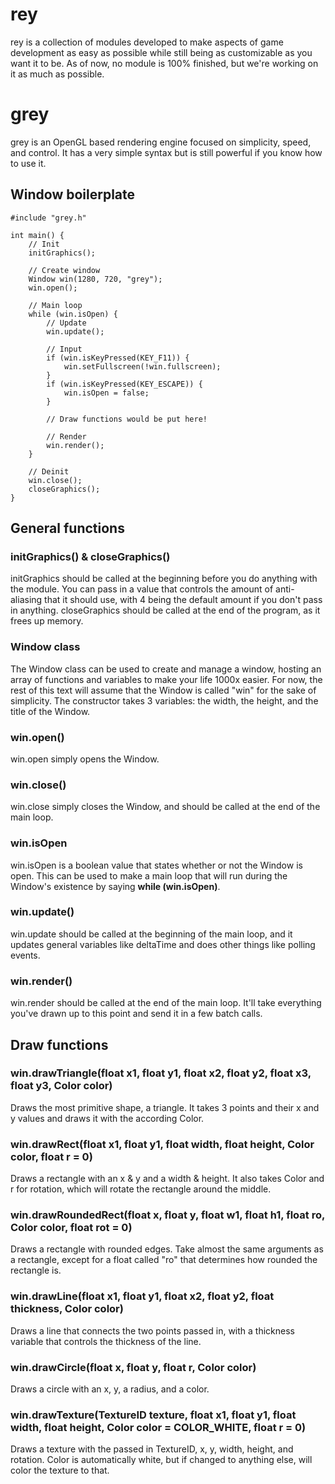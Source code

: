# rey
rey is a collection of modules developed to make aspects of game development as easy as possible while still being as customizable as you want it to be. As of now, no module is 100% finished, but we're working on it as much as possible.

# grey
grey is an OpenGL based rendering engine focused on simplicity, speed, and control. It has a very simple syntax but is still powerful if you know how to use it.
## Window boilerplate

```
#include "grey.h"

int main() {
	// Init
	initGraphics();

	// Create window
	Window win(1280, 720, "grey");
	win.open();

	// Main loop
	while (win.isOpen) {
		// Update
		win.update();

		// Input
		if (win.isKeyPressed(KEY_F11)) {
			win.setFullscreen(!win.fullscreen);
		}
		if (win.isKeyPressed(KEY_ESCAPE)) {
			win.isOpen = false;
		}

		// Draw functions would be put here!

		// Render
		win.render();
	}

	// Deinit
	win.close();
	closeGraphics();
}
```

## General functions
### initGraphics() & closeGraphics()
initGraphics should be called at the beginning before you do anything with the module. You can pass in a value that controls the amount of anti-aliasing that it should use, with 4 being the default amount if you don't pass in anything. closeGraphics should be called at the end of the program, as it frees up memory.
### Window class
The Window class can be used to create and manage a window, hosting an array of functions and variables to make your life 1000x easier. For now, the rest of this text will assume that the Window is called "win" for the sake of simplicity. The constructor takes 3 variables: the width, the height, and the title of the Window.
### win.open()
win.open simply opens the Window.
### win.close()
win.close simply closes the Window, and should be called at the end of the main loop.
### win.isOpen
win.isOpen is a boolean value that states whether or not the Window is open. This can be used to make a main loop that will run during the Window's existence by saying **while (win.isOpen)**.
### win.update()
win.update should be called at the beginning of the main loop, and it updates general variables like deltaTime and does other things like polling events.
### win.render()
win.render should be called at the end of the main loop. It'll take everything you've drawn up to this point and send it in a few batch calls.
## Draw functions
### win.drawTriangle(float x1, float y1, float x2, float y2, float x3, float y3, Color color)
Draws the most primitive shape, a triangle. It takes 3 points and their x and y values and draws it with the according Color.
### win.drawRect(float x1, float y1, float width, float height, Color color, float r = 0)
Draws a rectangle with an x & y and a width & height. It also takes Color and r for rotation, which will rotate the rectangle around the middle.
### win.drawRoundedRect(float x, float y, float w1, float h1, float ro, Color color, float rot = 0)
Draws a rectangle with rounded edges. Take almost the same arguments as a rectangle, except for a float called "ro" that determines how rounded the rectangle is.
### win.drawLine(float x1, float y1, float x2, float y2, float thickness, Color color)
Draws a line that connects the two points passed in, with a thickness variable that controls the thickness of the line.
### win.drawCircle(float x, float y, float r, Color color)
Draws a circle with an x, y, a radius, and a color.
### win.drawTexture(TextureID texture, float x1, float y1, float width, float height, Color color = COLOR_WHITE, float r = 0)
Draws a texture with the passed in TextureID, x, y, width, height, and rotation. Color is automatically white, but if changed to anything else, will color the texture to that.
